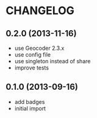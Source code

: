 CHANGELOG
=========

0.2.0 (2013-11-16)
------------------

* use Geocoder 2.3.x
* use config file
* use singleton instead of share
* improve tests


0.1.0 (2013-09-16)
------------------

* add badges
* initial import
